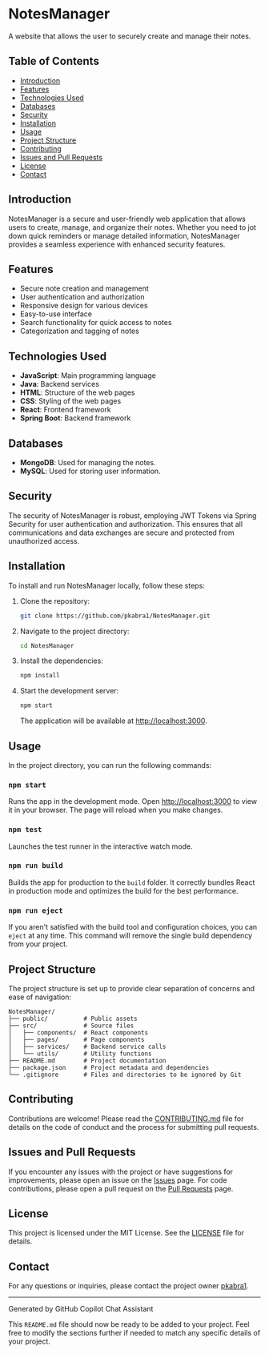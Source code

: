 
# NotesManager

A website that allows the user to securely create and manage their notes.

## Table of Contents
- [Introduction](#introduction)
- [Features](#features)
- [Technologies Used](#technologies-used)
- [Databases](#databases)
- [Security](#security)
- [Installation](#installation)
- [Usage](#usage)
- [Project Structure](#project-structure)
- [Contributing](#contributing)
- [Issues and Pull Requests](#issues-and-pull-requests)
- [License](#license)
- [Contact](#contact)

## Introduction
NotesManager is a secure and user-friendly web application that allows users to create, manage, and organize their notes. Whether you need to jot down quick reminders or manage detailed information, NotesManager provides a seamless experience with enhanced security features.

## Features
- Secure note creation and management
- User authentication and authorization
- Responsive design for various devices
- Easy-to-use interface
- Search functionality for quick access to notes
- Categorization and tagging of notes

## Technologies Used
- **JavaScript**: Main programming language
- **Java**: Backend services
- **HTML**: Structure of the web pages
- **CSS**: Styling of the web pages
- **React**: Frontend framework
- **Spring Boot**: Backend framework

## Databases
- **MongoDB**: Used for managing the notes.
- **MySQL**: Used for storing user information.

## Security
The security of NotesManager is robust, employing JWT Tokens via Spring Security for user authentication and authorization. This ensures that all communications and data exchanges are secure and protected from unauthorized access.

## Installation
To install and run NotesManager locally, follow these steps:

1. Clone the repository:
   ```bash
   git clone https://github.com/pkabra1/NotesManager.git
   ```
2. Navigate to the project directory:
   ```bash
   cd NotesManager
   ```
3. Install the dependencies:
   ```bash
   npm install
   ```
4. Start the development server:
   ```bash
   npm start
   ```
   The application will be available at [http://localhost:3000](http://localhost:3000).

## Usage
In the project directory, you can run the following commands:

### `npm start`
Runs the app in the development mode. Open [http://localhost:3000](http://localhost:3000) to view it in your browser. The page will reload when you make changes.

### `npm test`
Launches the test runner in the interactive watch mode.

### `npm run build`
Builds the app for production to the `build` folder. It correctly bundles React in production mode and optimizes the build for the best performance.

### `npm run eject`
If you aren't satisfied with the build tool and configuration choices, you can `eject` at any time. This command will remove the single build dependency from your project.

## Project Structure
The project structure is set up to provide clear separation of concerns and ease of navigation:

```
NotesManager/
├── public/          # Public assets
├── src/             # Source files
│   ├── components/  # React components
│   ├── pages/       # Page components
│   ├── services/    # Backend service calls
│   └── utils/       # Utility functions
├── README.md        # Project documentation
├── package.json     # Project metadata and dependencies
└── .gitignore       # Files and directories to be ignored by Git
```

## Contributing
Contributions are welcome! Please read the [CONTRIBUTING.md](CONTRIBUTING.md) file for details on the code of conduct and the process for submitting pull requests.

## Issues and Pull Requests
If you encounter any issues with the project or have suggestions for improvements, please open an issue on the [Issues](https://github.com/pkabra1/NotesManager/issues) page. For code contributions, please open a pull request on the [Pull Requests](https://github.com/pkabra1/NotesManager/pulls) page.

## License
This project is licensed under the MIT License. See the [LICENSE](LICENSE) file for details.

## Contact
For any questions or inquiries, please contact the project owner [pkabra1](https://github.com/pkabra1).

---

Generated by GitHub Copilot Chat Assistant

This `README.md` file should now be ready to be added to your project. Feel free to modify the sections further if needed to match any specific details of your project.

